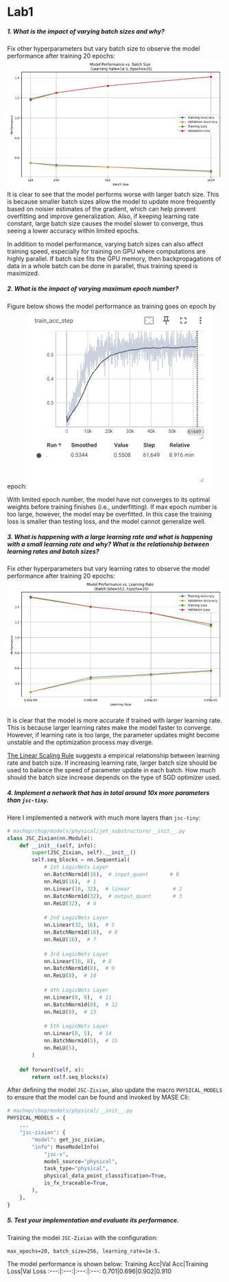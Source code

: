 # Lab1

##### 1.	What is the impact of varying batch sizes and why?
Fix other hyperparameters but vary batch size to observe the model performance after training 20 epochs:
![](./figs/L1_batch_size.png)
It is clear to see that the model performs worse with larger batch size. This is because smaller batch sizes allow the model to update more frequently based on noisier estimates of the gradient, which can help prevent overfitting and improve generalization. Also, if keeping learning rate constant, large batch size causes the model slower to converge, thus seeing a lower accuracy within limited epochs.

In addition to model performance, varying batch sizes can also affect training speed, especially for training on GPU where computations are highly parallel. If batch size fits the GPU memory, then backpropagations of data in a whole batch can be done in parallel, thus training speed is maximized.

##### 2.	What is the impact of varying maximum epoch number?
Figure below shows the model performance as training goes on epoch by epoch:
![](./figs/L1_trainig_acc.JPG)

With limited epoch number, the model have not converges to its optimal weights before training finishes (i.e., underfitting). If max epoch number is too large, however, the model may be overfitted. In this case the training loss is smaller than testing loss, and the model cannot generalize well.

##### 3.	What is happening with a large learning rate and what is happening with a small learning rate and why? What is the relationship between learning rates and batch sizes?
Fix other hyperparameters but vary learning rates to observe the model performance after training 20 epochs:
![](./figs/L1_lr.png)

It is clear that the model is more accurate if trained with larger learning rate. This is because larger learning rates make the model faster to converge. However, if learning rate is too large, the parameter updates might become unstable and the optimization process may diverge.

[The Linear Scaling Rule](https://www.cs.princeton.edu/~smalladi/blog/2024/01/22/SDEs-ScalingRules/) suggests a empirical relationship between learning rate and batch size. If increasing learning rate, larger batch size should be used to balance the speed of parameter update in each batch. How much should the batch size increase depends on the type of SGD optimizer used.


##### 4.	Implement a network that has in total around 10x more parameters than `jsc-tiny`.

Here I implemented a network with much more layers than `jsc-tiny`:
```Python
# machop/chop/models/physical/jet_substructure/__init__.py
class JSC_Zixian(nn.Module):
    def __init__(self, info):
        super(JSC_Zixian, self).__init__()
        self.seq_blocks = nn.Sequential(
            # 1st LogicNets Layer
            nn.BatchNorm1d(16),  # input_quant       # 0
            nn.ReLU(16),  # 1
            nn.Linear(16, 32),  # linear              # 2
            nn.BatchNorm1d(32),  # output_quant       # 3
            nn.ReLU(32),  # 4

            # 2nd LogicNets Layer
            nn.Linear(32, 16),  # 5
            nn.BatchNorm1d(16),  # 6
            nn.ReLU(16),  # 7

            # 3rd LogicNets Layer
            nn.Linear(16, 8),  # 8
            nn.BatchNorm1d(8),  # 9
            nn.ReLU(8),  # 10

            # 4th LogicNets Layer
            nn.Linear(8, 8),  # 11
            nn.BatchNorm1d(8),  # 12
            nn.ReLU(8),  # 13

            # 5th LogicNets Layer
            nn.Linear(8, 5),  # 14
            nn.BatchNorm1d(5),  # 15
            nn.ReLU(5),
        )

    def forward(self, x):
        return self.seq_blocks(x)
```
After defining the model `JSC-Zixian`, also update the macro `PHYSICAL_MODELS` to ensure that the model can be found and invoked by MASE Cli:

```Python
# machop/chop/models/physical/__init__.py
PHYSICAL_MODELS = {
    ...
    "jsc-zixian": {
        "model": get_jsc_zixian,
        "info": MaseModelInfo(
            "jsc-s",
            model_source="physical",
            task_type="physical",
            physical_data_point_classification=True,
            is_fx_traceable=True,
        ),
    },
}
```

##### 5.	Test your implementation and evaluate its performance.

Training the model `JSC-Zixian` with the configuration: 
```
max_epochs=20, batch_size=256, learning_rate=1e-5.
```

The model performance is shown below:
Training Acc|Val Acc|Training Loss|Val Loss
:---:|:---:|:---:|:---:
0.701|0.696|0.902|0.910



